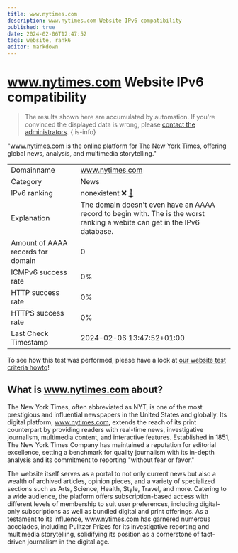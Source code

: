 ```yaml
---
title: www.nytimes.com
description: www.nytimes.com Website IPv6 compatibility
published: true
date: 2024-02-06T12:47:52
tags: website, rank6
editor: markdown
---
```


# www.nytimes.com Website IPv6 compatibility

> The results shown here are accumulated by automation. If you're convinced the displayed data is wrong, please [contact the administrators](/howto/chat). 
{.is-info}

"www.nytimes.com is the online platform for The New York Times, offering global news, analysis, and multimedia storytelling."


|   |   |
| - | - |
| Domainname | www.nytimes.com
| Category | News |
| IPv6 ranking | nonexistent :x: [🔗](/howto/ranking) |
| Explanation | The domain doesn't even have an AAAA record to begin with. The is the worst ranking a webite can get in the IPv6 database. |
| Amount of AAAA records for domain | 0 |
| ICMPv6 success rate | 0%|
| HTTP success rate | 0% |
| HTTPS success rate | 0% |
| Last Check Timestamp | 2024-02-06 13:47:52+01:00 |

To see how this test was performed, please have a look at [our website test criteria howto](/howto/testcriteria/website)!


## What is www.nytimes.com about?
The New York Times, often abbreviated as NYT, is one of the most prestigious and influential newspapers in the United States and globally. Its digital platform, www.nytimes.com, extends the reach of its print counterpart by providing readers with real-time news, investigative journalism, multimedia content, and interactive features. Established in 1851, The New York Times Company has maintained a reputation for editorial excellence, setting a benchmark for quality journalism with its in-depth analysis and its commitment to reporting "without fear or favor."

The website itself serves as a portal to not only current news but also a wealth of archived articles, opinion pieces, and a variety of specialized sections such as Arts, Science, Health, Style, Travel, and more. Catering to a wide audience, the platform offers subscription-based access with different levels of membership to suit user preferences, including digital-only subscriptions as well as bundled digital and print offerings. As a testament to its influence, www.nytimes.com has garnered numerous accolades, including Pulitzer Prizes for its investigative reporting and multimedia storytelling, solidifying its position as a cornerstone of fact-driven journalism in the digital age.


